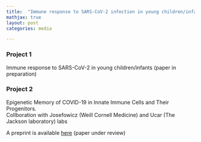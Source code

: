 ```yaml
---
title:  "Immune response to SARS-CoV-2 infection in young children/infant and adult patients"
mathjax: true
layout: post
categories: media

---
```



### Project 1

Immune response to SARS-CoV-2 in young children/infants (paper in preparation)


### Project 2 

Epigenetic Memory of COVID-19 in Innate Immune Cells and Their Progenitors. \
Collboration with Josefowicz (Weill Cornell Medicine) and Ucar (The Jackson laboratory) labs

A preprint is available [here] (paper under review)

[here]: https://www.biorxiv.org/content/10.1101/2022.02.09.479588v1


